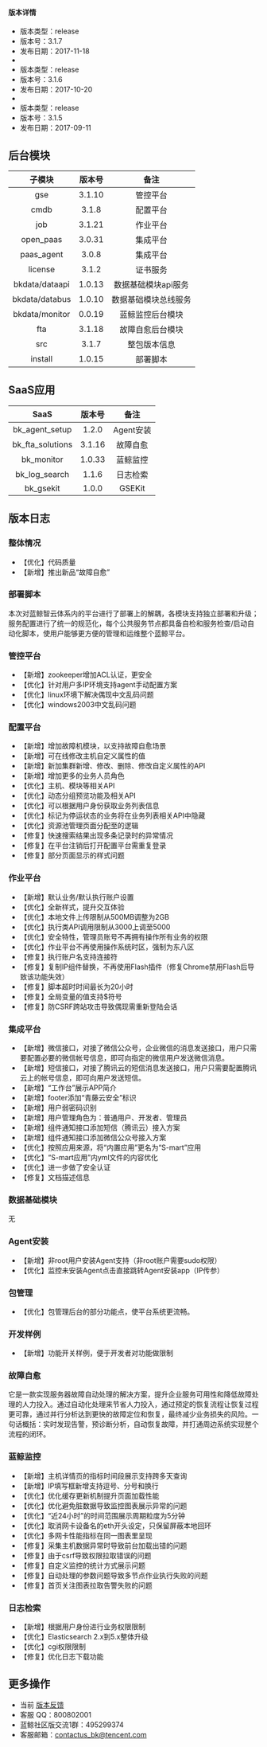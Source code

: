 
#### 版本详情

- 版本类型：release
- 版本号：3.1.7
- 发布日期：2017-11-18
-
- 版本类型：release 
- 版本号：3.1.6
- 发布日期：2017-10-20
- 
- 版本类型：release 
- 版本号：3.1.5
- 发布日期：2017-09-11



## 后台模块 

| 子模块 | 版本号 | 备注|
| :-----: | :----: |:----: |
| gse|3.1.10 |管控平台 |
| cmdb|3.1.8|配置平台|
| job|3.1.21 |作业平台|
| open_paas|3.0.31 |集成平台|
| paas_agent|3.0.8 |集成平台|
| license|3.1.2 |证书服务|
| bkdata/dataapi|1.0.13 |数据基础模块api服务|
| bkdata/databus|1.0.10 |数据基础模块总线服务|
| bkdata/monitor|0.0.19|蓝鲸监控后台模块|
| fta|3.1.18 |故障自愈后台模块|
| src|3.1.7 |整包版本信息|
|install|1.0.15|部署脚本|

## SaaS应用 

| SaaS | 版本号 | 备注|
| :-----: | :----: |:----: |
|bk_agent_setup|1.2.0|Agent安装|
|bk_fta_solutions|3.1.16|故障自愈|
|bk_monitor|1.0.33|蓝鲸监控|
|bk_log_search|1.1.6|日志检索|
|bk_gsekit|1.0.0|GSEKit|



## 版本日志 

### 整体情况

- 【优化】代码质量
- 【新增】推出新品“故障自愈”


### 部署脚本

本次对蓝鲸智云体系内的平台进行了部署上的解耦，各模块支持独立部署和升级；服务配置进行了统一的规范化，每个公共服务节点都具备自检和服务检查/启动自动化脚本，使用户能够更方便的管理和运维整个蓝鲸平台。

### 管控平台

- 【新增】zookeeper增加ACL认证，更安全
- 【优化】针对用户多IP环境支持agent手动配置方案
- 【优化】linux环境下解决偶现中文乱码问题
- 【优化】windows2003中文乱码问题

### 配置平台

- 【新增】增加故障机模块，以支持故障自愈场景
- 【新增】可在线修改主机自定义属性的值
- 【新增】新加集群新增、修改、删除、修改自定义属性的API
- 【新增】增加更多的业务人员角色
- 【优化】主机、模块等相关API
- 【优化】动态分组预览功能及相关API
- 【优化】可以根据用户身份获取业务列表信息
- 【优化】标记为停运状态的业务将在业务列表相关API中隐藏
- 【优化】资源池管理页面分配至的逻辑
- 【修复】快速搜索结果出现多条记录时的异常情况
- 【修复】在平台注销后打开配置平台需重复登录
- 【修复】部分页面显示的样式问题

### 作业平台

- 【新增】默认业务/默认执行账户设置
- 【优化】全新样式，提升交互体验
- 【优化】本地文件上传限制从500MB调整为2GB
- 【优化】执行类API调用限制从3000上调至5000
- 【优化】安全特性，管理员账号不再拥有操作所有业务的权限
- 【优化】作业平台不再使用操作系统时区，强制为东八区
- 【修复】执行账户名支持连接符
- 【修复】复制IP组件替换，不再使用Flash插件（修复Chrome禁用Flash后导致该功能失效）
- 【修复】脚本超时时间最长为20小时
- 【修复】全局变量的值支持$符号
- 【修复】防CSRF跨站攻击导致偶现需重新登陆会话

### 集成平台

- 【新增】微信接口，对接了微信公众号，企业微信的消息发送接口，用户只需要配置必要的微信帐号信息，即可向指定的微信用户发送微信消息。
- 【新增】短信接口，对接了腾讯云的短信消息发送接口，用户只需要配置腾讯云上的帐号信息，即可向用户发送短信。
- 【新增】“工作台”展示APP简介
- 【新增】footer添加“青藤云安全”标识
- 【新增】用户弱密码识别
- 【新增】用户管理角色为：普通用户、开发者、管理员
- 【新增】组件通知接口添加短信（腾讯云）接入方案
- 【新增】组件通知接口添加微信公众号接入方案
- 【优化】按照应用来源，将“内置应用”更名为“S-mart”应用
- 【优化】“S-mart应用”内yml文件的内容优化
- 【优化】进一步做了安全认证
- 【修复】文档描述信息

### 数据基础模块

无

### Agent安装

- 【新增】非root用户安装Agent支持（非root账户需要sudo权限）
- 【优化】监控未安装Agent点击直接跳转Agent安装app（IP传参）

### 包管理

- 【优化】包管理后台的部分功能点，使平台系统更流畅。

### 开发样例

- 【新增】功能开关样例，便于开发者对功能做限制

### 故障自愈

它是一款实现服务器故障自动处理的解决方案，提升企业服务可用性和降低故障处理的人力投入。通过自动化处理来节省人力投入，通过预定的恢复流程让恢复过程更可靠，通过并行分析达到更快的故障定位和恢复，最终减少业务损失的风险。一句话概括：实时发现告警，预诊断分析，自动恢复故障，并打通周边系统实现整个流程的闭环。

### 蓝鲸监控

- 【新增】主机详情页的指标时间段展示支持跨多天查询
- 【新增】IP填写框新增支持逗号、分号和换行
- 【优化】优化缓存更新机制提升页面加载性能
- 【优化】优化避免脏数据导致监控图表展示异常的问题
- 【优化】“近24小时”的时间范围展示周期粒度为5分钟
- 【优化】取消网卡设备名的eth开头设定，只保留屏蔽本地回环
- 【优化】多网卡性能指标在同一图表里呈现
- 【修复】采集主机数据异常时导致前台加载出错的问题
- 【修复】由于csrf导致权限拉取错误的问题
- 【修复】自定义监控的统计方式展示问题
- 【修复】自动处理的参数问题导致多节点作业执行失败的问题
- 【修复】首页关注图表拉取告警失败的问题

### 日志检索

- 【新增】根据用户身份进行业务权限限制
- 【优化】Elasticsearch 2.x到5.x整体升级
- 【优化】cgi权限限制
- 【修复】优化日志下载功能

## 更多操作

- 当前 [版本反馈](http://bk.tencent.com/s-mart/community)
- 客服 QQ：800802001
- 蓝鲸社区版交流1群：495299374
- 客服邮箱：contactus_bk@tencent.com
